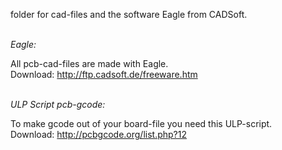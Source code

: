 folder for cad-files and the software Eagle from CADSoft.

<br>
<i>Eagle:</i>

All pcb-cad-files are made with Eagle.    
Download: http://ftp.cadsoft.de/freeware.htm


<br>
<i>ULP Script pcb-gcode:</i>

To make gcode out of your board-file you need this ULP-script.    
Download: http://pcbgcode.org/list.php?12
